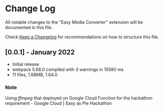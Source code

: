 # Change Log

All notable changes to the "Easy Media Converter" extension will be documented in this file.

Check [Keep a Changelog](http://keepachangelog.com) for recommendations on how to structure this file.

## [0.0.1] - January 2022
- Initial release
- webpack 5.68.0 compiled with 3 warnings in 15580 ms
- 11 files, 1.68MB, 1.64.0

### Note
Using *ffmpeg* that deployed on Google Cloud Function for the hackathon requirement - Google Cloud | Easy as Pie Hackathon
